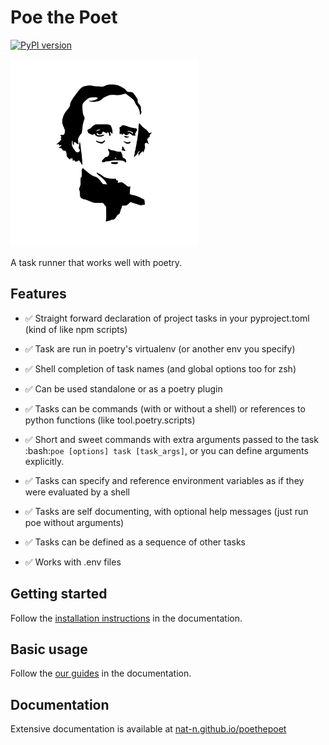 # Poe the Poet

[![PyPI version](https://img.shields.io/pypi/v/poethepoet.svg)](https://pypi.python.org/pypi/poethepoet)

<img alt="Poe the Poet" src="./docs/_static/poe_logo_x2000.png" height="300" width="300"/>

A task runner that works well with poetry.

## Features

- ✅ Straight forward declaration of project tasks in your pyproject.toml (kind of like npm scripts)

- ✅ Task are run in poetry's virtualenv (or another env you specify)

- ✅ Shell completion of task names (and global options too for zsh)

- ✅ Can be used standalone or as a poetry plugin

- ✅ Tasks can be commands (with or without a shell) or references to python functions (like tool.poetry.scripts)

- ✅ Short and sweet commands with extra arguments passed to the task :bash:`poe [options] task [task_args]`, or you can define arguments explicitly.

- ✅ Tasks can specify and reference environment variables as if they were evaluated by a shell

- ✅ Tasks are self documenting, with optional help messages (just run poe without arguments)

- ✅ Tasks can be defined as a sequence of other tasks

- ✅ Works with .env files

## Getting started

Follow the [installation instructions](https://nat-n.github.io/poethepoet/getting_started/installation.html) in the documentation.


## Basic usage

Follow the [our guides](https://nat-n.github.io/poethepoet/getting_started/basic_usage.html) in the documentation.


## Documentation

Extensive documentation is available at [nat-n.github.io/poethepoet](https://nat-n.github.io/poethepoet)